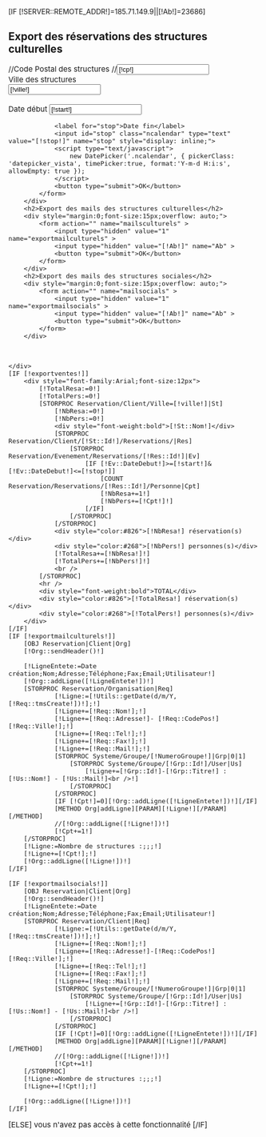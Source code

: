 [IF [!SERVER::REMOTE_ADDR!]=185.71.149.9||[!Ab!]=23686]
	<head>
		<script src="/Skins/AdminV2/Js/mootools.js"></script>
		<script src="/Skins/AdminV2/Js/mootools-more.js"></script>
		<script src="/Skins/AdminV2/Js/cal.js"></script>
		<script src="/Skins/AdminV2/Js/datepicker.js"></script>
		<script src="/Skins/Public2012/Js/autocomplete.js"></script>
		<link href="/Skins/AdminV2/Js/datepicker_vista/datepicker_vista.css" rel="stylesheet" type="text/css" ></link>
		<link href="/Skins/Public2012/Css/autocomplete.css" rel="stylesheet" type="text/css" ></link>
	</head>
	<div id="Container">
		<h2>Export des réservations des structures culturelles</h2>
		<div style="margin:0;font-size:15px;overflow: auto;">
			<form action="" name="ventes" >
				<input type="hidden" value="1" name="exportventes" >
				<input type="hidden" value="[!Ab!]" name="Ab" >
				//<label for="cp">Code Postal des structures</label>
				//<input id="cp"  type="text" value="[!cp!]" name="cp" style="display: inline;">
				<br />
				<label for="ville">Ville des structures</label><br />
				<input type="text" name="ville" id="ville" autocomplete="off" value="[!ville!]"  />
				<script type="text/javascript">autoCompleteField('ville', 'Geographie/Ville','[!ville!]', 'Nom','Nom');</script>
				<br />	<br />
				<label for="start">Date début</label>
				<input id="start" class="ncalendar" type="text" value="[!start!]" name="start" style="display: inline;">

				<label for="stop">Date fin</label>	
				<input id="stop" class="ncalendar" type="text" value="[!stop!]" name="stop" style="display: inline;">
				<script type="text/javascript">
					new DatePicker('.ncalendar', { pickerClass: 'datepicker_vista', timePicker:true, format:'Y-m-d H:i:s', allowEmpty: true });
				</script>
				<button type="submit">OK</button>	
			</form>
		</div>
		<h2>Export des mails des structures culturelles</h2>
		<div style="margin:0;font-size:15px;overflow: auto;">
			<form action="" name="mailsculturels" >
				<input type="hidden" value="1" name="exportmailculturels" >
				<input type="hidden" value="[!Ab!]" name="Ab" >
				<button type="submit">OK</button>	
			</form>
		</div>
		<h2>Export des mails des structures sociales</h2>
		<div style="margin:0;font-size:15px;overflow: auto;">
			<form action="" name="mailsocials" >
				<input type="hidden" value="1" name="exportmailsocials" >
				<input type="hidden" value="[!Ab!]" name="Ab" >
				<button type="submit">OK</button>	
			</form>
		</div>

		
		
	</div>
	[IF [!exportventes!]]
		<div style="font-family:Arial;font-size:12px">
			[!TotalResa:=0!]
			[!TotalPers:=0!]
			[STORPROC Reservation/Client/Ville=[!ville!]|St]
				[!NbResa:=0!]
				[!NbPers:=0!]
				<div style="font-weight:bold">[!St::Nom!]</div>
				[STORPROC Reservation/Client/[!St::Id!]/Reservations/|Res]
					[STORPROC Reservation/Evenement/Reservations/[!Res::Id!]|Ev]
						[IF [!Ev::DateDebut!]>=[!start!]&[!Ev::DateDebut!]<=[!stop!]]
							[COUNT Reservation/Reservations/[!Res::Id!]/Personne|Cpt]
							[!NbResa+=1!]
							[!NbPers+=[!Cpt!]!]
						[/IF]
					[/STORPROC]
				[/STORPROC]
				<div style="color:#826">[!NbResa!] réservation(s)</div>
				<div style="color:#268">[!NbPers!] personnes(s)</div>
				[!TotalResa+=[!NbResa!]!]
				[!TotalPers+=[!NbPers!]!]
				<br />
			[/STORPROC]
			<hr />
			<div style="font-weight:bold">TOTAL</div>
			<div style="color:#826">[!TotalResa!] réservation(s)</div>
			<div style="color:#268">[!TotalPers!] personnes(s)</div>
		</div>
	[/IF]
	[IF [!exportmailculturels!]]
		[OBJ Reservation|Client|Org]
		[!Org::sendHeader()!]

		[!LigneEntete:=Date création;Nom;Adresse;Téléphone;Fax;Email;Utilisateur!]
		[!Org::addLigne([!LigneEntete!])!]	
		[STORPROC Reservation/Organisation|Req]
				[!Ligne:=[!Utils::getDate(d/m/Y,[!Req::tmsCreate!])!];!]
				[!Ligne+=[!Req::Nom!];!]
				[!Ligne+=[!Req::Adresse!]- [!Req::CodePos!] [!Req::Ville!];!]
				[!Ligne+=[!Req::Tel!];!]
				[!Ligne+=[!Req::Fax!];!]
				[!Ligne+=[!Req::Mail!];!]
				[STORPROC Systeme/Groupe/[!NumeroGroupe!]|Grp|0|1]
					[STORPROC Systeme/Groupe/[!Grp::Id!]/User|Us]
						[!Ligne+=[!Grp::Id!]-[!Grp::Titre!] : [!Us::Nom!] - [!Us::Mail!]<br />!]
					[/STORPROC]
				[/STORPROC]
				[IF [!Cpt!]=0][!Org::addLigne([!LigneEntete!])!][/IF]
				[METHOD Org|addLigne][PARAM][!Ligne!][/PARAM][/METHOD]
				//[!Org::addLigne([!Ligne!])!]
				[!Cpt+=1!]
		[/STORPROC]
		[!Ligne:=Nombre de structures :;;;!]
		[!Ligne+=[!Cpt!];!]
		[!Org::addLigne([!Ligne!])!]	
	[/IF]

	[IF [!exportmailsocials!]]
		[OBJ Reservation|Client|Org]
		[!Org::sendHeader()!]
		[!LigneEntete:=Date création;Nom;Adresse;Téléphone;Fax;Email;Utilisateur!]
		[STORPROC Reservation/Client|Req]
				[!Ligne:=[!Utils::getDate(d/m/Y,[!Req::tmsCreate!])!];!]
				[!Ligne+=[!Req::Nom!];!]
				[!Ligne+=[!Req::Adresse!]-[!Req::CodePos!] [!Req::Ville!];!]
				[!Ligne+=[!Req::Tel!];!]
				[!Ligne+=[!Req::Fax!];!]
				[!Ligne+=[!Req::Mail!];!]
				[STORPROC Systeme/Groupe/[!NumeroGroupe!]|Grp|0|1]
					[STORPROC Systeme/Groupe/[!Grp::Id!]/User|Us]
						[!Ligne+=[!Grp::Id!]-[!Grp::Titre!] : [!Us::Nom!] - [!Us::Mail!]<br />!]
					[/STORPROC]
				[/STORPROC]
				[IF [!Cpt!]=0][!Org::addLigne([!LigneEntete!])!][/IF]
				[METHOD Org|addLigne][PARAM][!Ligne!][/PARAM][/METHOD]
				//[!Org::addLigne([!Ligne!])!]
				[!Cpt+=1!]
		[/STORPROC]
		[!Ligne:=Nombre de structures :;;;!]
		[!Ligne+=[!Cpt!];!]
		
		[!Org::addLigne([!Ligne!])!]	
	[/IF]
	
[ELSE]
	vous n'avez pas accès à cette fonctionnalité
[/IF]	
	
	
	
	
